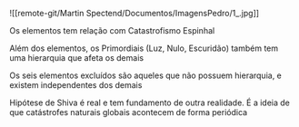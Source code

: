 ![[remote-git/Martin Spectend/Documentos/ImagensPedro/1_.jpg]]

Os elementos tem relação com Catastrofismo Espinhal

Além dos elementos, os Primordiais (Luz, Nulo, Escuridão) também tem uma hierarquia que afeta os demais

Os seis elementos excluídos são aqueles que não possuem hierarquia, e existem independentes dos demais

Hipótese de Shiva é real e tem fundamento de outra realidade. É a ideia de que catástrofes naturais globais acontecem de forma periódica